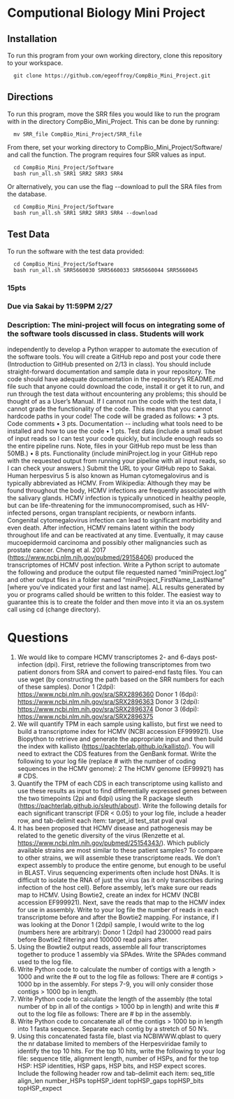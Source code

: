 # Computional Biology Mini Project

## Installation
To run this program from your own working directory, clone this repository to your workspace. 

```
  git clone https://github.com/egeoffroy/CompBio_Mini_Project.git
```

## Directions
To run this program, move the SRR files you would like to run the program with in the directory CompBio_Mini_Project. This can be done by running:
```
  mv SRR_file CompBio_Mini_Project/SRR_file

```
From there, set your working directory to CompBio_Mini_Project/Software/ and call the function. The program requires four SRR values as input. 
```
  cd CompBio_Mini_Project/Software
  bash run_all.sh SRR1 SRR2 SRR3 SRR4
```

Or alternatively, you can use the flag --download to pull the SRA files from the database. 
```
  cd CompBio_Mini_Project/Software
  bash run_all.sh SRR1 SRR2 SRR3 SRR4 --download
```

## Test Data 
To run the software with the test data provided:
```
  cd CompBio_Mini_Project/Software
  bash run_all.sh SRR5660030 SRR5660033 SRR5660044 SRR5660045
```

### 15pts
### Due via Sakai by 11:59PM 2/27
### Description: The mini-project will focus on integrating some of the software tools discussed in class. Students will work
independently to develop a Python wrapper to automate the execution of the software tools. You will create a GitHub
repo and post your code there (Introduction to GitHub presented on 2/13 in class). You should include straight-forward
documentation and sample data in your repository. The code should have adequate documentation in the repository’s
README.md file such that anyone could download the code, install it or get it to run, and run through the test data
without encountering any problems; this should be thought of as a User’s Manual. If I cannot run the code with the test
data, I cannot grade the functionality of the code. This means that you cannot hardcode paths in your code!
The code will be graded as follows:
• 3 pts. Code comments
• 3 pts. Documentation -- including what tools need to be installed and how to use the code
• 1 pts. Test data (include a small subset of input reads so I can test your code quickly, but include enough reads so the
entire pipeline runs. Note, files in your GitHub repo must be less than 50MB.)
• 8 pts. Functionality (include miniProject.log in your GitHub repo with the requested output from running your pipeline
with all input reads, so I can check your answers.)
Submit the URL to your GitHub repo to Sakai.
Human herpesvirus 5 is also known as Human cytomegalovirus and is typically abbreviated as HCMV.
From Wikipedia: Although they may be found throughout the body, HCMV infections are frequently associated with the
salivary glands. HCMV infection is typically unnoticed in healthy people, but can be life-threatening for the
immunocompromised, such as HIV-infected persons, organ transplant recipients, or newborn infants. Congenital
cytomegalovirus infection can lead to significant morbidity and even death. After infection, HCMV remains latent within
the body throughout life and can be reactivated at any time. Eventually, it may cause mucoepidermoid carcinoma and
possibly other malignancies such as prostate cancer.
Cheng et al. 2017 (https://www.ncbi.nlm.nih.gov/pubmed/29158406) produced the transcriptomes of HCMV post
infection. Write a Python script to automate the following and produce the output file requested named
“miniProject.log” and other output files in a folder named “miniProject_FirstName_LastName” [where you’ve indicated
your first and last name]. ALL results generated by you or programs called should be written to this folder. The easiest
way to guarantee this is to create the folder and then move into it via an os.system call using cd (change directory).

# Questions
1. We would like to compare HCMV transcriptomes 2- and 6-days post-infection (dpi). First, retrieve the following
transcriptomes from two patient donors from SRA and convert to paired-end fastq files. You can use wget (by
constructing the path based on the SRR numbers for each of these samples).
Donor 1 (2dpi): https://www.ncbi.nlm.nih.gov/sra/SRX2896360
Donor 1 (6dpi): https://www.ncbi.nlm.nih.gov/sra/SRX2896363
Donor 3 (2dpi): https://www.ncbi.nlm.nih.gov/sra/SRX2896374
Donor 3 (6dpi): https://www.ncbi.nlm.nih.gov/sra/SRX2896375
2. We will quantify TPM in each sample using kallisto, but first we need to build a transcriptome index for HCMV (NCBI
accession EF999921). Use Biopython to retrieve and generate the appropriate input and then build the index with
kallisto (https://pachterlab.github.io/kallisto/). You will need to extract the CDS features from the GenBank format.
Write the following to your log file (replace # with the number of coding sequences in the HCMV genome):
2
The HCMV genome (EF99921) has # CDS.
3. Quantify the TPM of each CDS in each transcriptome using kallisto and use these results as input to find differentially
expressed genes between the two timepoints (2pi and 6dpi) using the R package sleuth
(https://pachterlab.github.io/sleuth/about). Write the following details for each significant transcript (FDR < 0.05) to
your log file, include a header row, and tab-delimit each item:
target_id test_stat pval qval
4. It has been proposed that HCMV disease and pathogenesis may be related to the genetic diversity of the virus
(Renzette et al. https://www.ncbi.nlm.nih.gov/pubmed/25154343/). Which publicly available strains are most similar to
these patient samples? To compare to other strains, we will assemble these transcriptome reads. We don’t expect
assembly to produce the entire genome, but enough to be useful in BLAST. Virus sequencing experiments often include
host DNAs. It is difficult to isolate the RNA of just the virus (as it only transcribes during infection of the host cell). Before
assembly, let’s make sure our reads map to HCMV. Using Bowtie2, create an index for HCMV (NCBI accession EF999921).
Next, save the reads that map to the HCMV index for use in assembly. Write to your log file the number of reads in each
transcriptome before and after the Bowtie2 mapping. For instance, if I was looking at the Donor 1 (2dpi) sample, I would
write to the log (numbers here are arbitrary):
Donor 1 (2dpi) had 230000 read pairs before Bowtie2 filtering and 100000 read
pairs after.
5. Using the Bowtie2 output reads, assemble all four transcriptomes together to produce 1 assembly via SPAdes. Write
the SPAdes command used to the log file.
6. Write Python code to calculate the number of contigs with a length > 1000 and write the # out to the log file as
follows:
There are # contigs > 1000 bp in the assembly.
For steps 7-9, you will only consider those contigs > 1000 bp in length.
7. Write Python code to calculate the length of the assembly (the total number of bp in all of the contigs > 1000 bp in
length) and write this # out to the log file as follows:
There are # bp in the assembly.
8. Write Python code to concatenate all of the contigs > 1000 bp in length into 1 fasta sequence. Separate each contig by
a stretch of 50 N’s.
9. Using this concatenated fasta file, blast via NCBIWWW.qblast to query the nr database limited to members of the
Herpesviridae family to identify the top 10 hits. For the top 10 hits, write the following to your log file: sequence title,
alignment length, number of HSPs, and for the top HSP: HSP identities, HSP gaps, HSP bits, and HSP expect scores.
Include the following header row and tab-delimit each item:
seq_title align_len number_HSPs topHSP_ident topHSP_gaps topHSP_bits topHSP_expect
